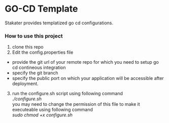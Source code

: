 # GO-CD Template

Stakater provides templatized go cd configurations.

### How to use this project ###
1. clone this repo 
2. Edit the config.properties file
  * provide the git url of your remote repo for which you need to setup go cd contineous integration
  * specify the git branch
  * specify the public port on which your application will be accessible after deployment.
3. run the configure.sh script using following command
  <br/>     <i>./configure.sh</i>
  <br/> you may need to change the permission of this file to make it executeable using following command
  <br/>     <i>sudo chmod +x configure.sh</i>

